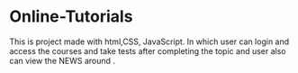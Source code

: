 # Online-Tutorials
This is project made with html,CSS, JavaScript. In which user can login and access the courses and take tests after completing the topic and user also can view the NEWS around .  
